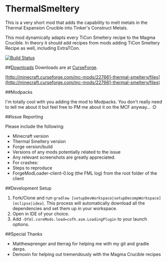 # ThermalSmeltery
This is a very short mod that adds the capability to melt metals in the Thermal Expansion Crucible into Tinker's Construct Metals.

This mod dynamically adapts every TiCon Smeltery recipe to the Magma Crucible. In theory it should add recipes from mods adding TiCon Smeltery Recipe as well, including ExtraTCon.

[![Build Status](http://ci.tterrag.com/job/ThermalSmeltery/badge/icon)](http://ci.tterrag.com/job/ThermalSmeltery/)

##[Downloads](http://minecraft.curseforge.com/mc-mods/227661-thermal-smeltery/files)
Downloads are at [CurseForge](http://minecraft.curseforge.com/mc-mods/227661-thermal-smeltery/files).

[http://minecraft.curseforge.com/mc-mods/227661-thermal-smeltery/files](http://minecraft.curseforge.com/mc-mods/227661-thermal-smeltery/files)


##Modpacks

I'm totally cool with you adding the mod to Modpacks. You don't really need to tell me about it but feel free to PM me about it on the MCF anyway... :D


##Issue Reporting

Please include the following:

* Minecraft version
* Thermal Smeltery version
* Forge version/build
* Versions of any mods potentially related to the issue
* Any relevant screenshots are greatly appreciated.
* For crashes:
* Steps to reproduce
* ForgeModLoader-client-0.log (the FML log) from the root folder of the client


##Development Setup

1. Fork/Clone and run `gradlew [setupDevWorkspace|setupDecompWorkspace] [eclipse|idea]`. This process will automatically download all the dependencies and set them up in your workspace.
2. Open in IDE of your choice.
3. Add `-Dfml.coreMods.load=cofh.asm.LoadingPlugin` to your launch options.


##Special Thanks
* Matthewprenger and tterrag for helping me with my git and gradle derps.
* Demoxin for helping out tremendously with the Magma Crucible recipes
